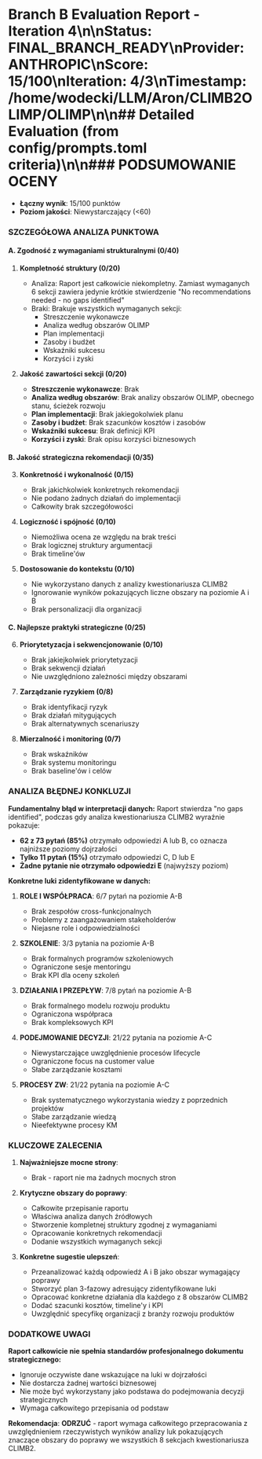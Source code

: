 # Branch B Evaluation Report - Iteration 4\n\n**Status**: FINAL_BRANCH_READY\n**Provider**: ANTHROPIC\n**Score**: 15/100\n**Iteration**: 4/3\n**Timestamp**: /home/wodecki/LLM/Aron/CLIMB2OLIMP/OLIMP\n\n## Detailed Evaluation (from config/prompts.toml criteria)\n\n### PODSUMOWANIE OCENY
- **Łączny wynik**: 15/100 punktów
- **Poziom jakości**: Niewystarczający (<60)

### SZCZEGÓŁOWA ANALIZA PUNKTOWA

#### A. Zgodność z wymaganiami strukturalnymi (0/40)

1. **Kompletność struktury (0/20)**
   - Analiza: Raport jest całkowicie niekompletny. Zamiast wymaganych 6 sekcji zawiera jedynie krótkie stwierdzenie "No recommendations needed - no gaps identified"
   - Braki: Brakuje wszystkich wymaganych sekcji:
     - Streszczenie wykonawcze
     - Analiza według obszarów OLIMP
     - Plan implementacji
     - Zasoby i budżet
     - Wskaźniki sukcesu
     - Korzyści i zyski

2. **Jakość zawartości sekcji (0/20)**
   - **Streszczenie wykonawcze**: Brak
   - **Analiza według obszarów**: Brak analizy obszarów OLIMP, obecnego stanu, ścieżek rozwoju
   - **Plan implementacji**: Brak jakiegokolwiek planu
   - **Zasoby i budżet**: Brak szacunków kosztów i zasobów
   - **Wskaźniki sukcesu**: Brak definicji KPI
   - **Korzyści i zyski**: Brak opisu korzyści biznesowych

#### B. Jakość strategiczna rekomendacji (0/35)

3. **Konkretność i wykonalność (0/15)**
   - Brak jakichkolwiek konkretnych rekomendacji
   - Nie podano żadnych działań do implementacji
   - Całkowity brak szczegółowości

4. **Logiczność i spójność (0/10)**
   - Niemożliwa ocena ze względu na brak treści
   - Brak logicznej struktury argumentacji
   - Brak timeline'ów

5. **Dostosowanie do kontekstu (0/10)**
   - Nie wykorzystano danych z analizy kwestionariusza CLIMB2
   - Ignorowanie wyników pokazujących liczne obszary na poziomie A i B
   - Brak personalizacji dla organizacji

#### C. Najlepsze praktyki strategiczne (0/25)

6. **Priorytetyzacja i sekwencjonowanie (0/10)**
   - Brak jakiejkolwiek priorytetyzacji
   - Brak sekwencji działań
   - Nie uwzględniono zależności między obszarami

7. **Zarządzanie ryzykiem (0/8)**
   - Brak identyfikacji ryzyk
   - Brak działań mitygujących
   - Brak alternatywnych scenariuszy

8. **Mierzalność i monitoring (0/7)**
   - Brak wskaźników
   - Brak systemu monitoringu
   - Brak baseline'ów i celów

### ANALIZA BŁĘDNEJ KONKLUZJI

**Fundamentalny błąd w interpretacji danych:**
Raport stwierdza "no gaps identified", podczas gdy analiza kwestionariusza CLIMB2 wyraźnie pokazuje:

- **62 z 73 pytań (85%)** otrzymało odpowiedzi A lub B, co oznacza najniższe poziomy dojrzałości
- **Tylko 11 pytań (15%)** otrzymało odpowiedzi C, D lub E
- **Żadne pytanie nie otrzymało odpowiedzi E** (najwyższy poziom)

**Konkretne luki zidentyfikowane w danych:**

1. **ROLE I WSPÓŁPRACA**: 6/7 pytań na poziomie A-B
   - Brak zespołów cross-funkcjonalnych
   - Problemy z zaangażowaniem stakeholderów
   - Niejasne role i odpowiedzialności

2. **SZKOLENIE**: 3/3 pytania na poziomie A-B
   - Brak formalnych programów szkoleniowych
   - Ograniczone sesje mentoringu
   - Brak KPI dla oceny szkoleń

3. **DZIAŁANIA I PRZEPŁYW**: 7/8 pytań na poziomie A-B
   - Brak formalnego modelu rozwoju produktu
   - Ograniczona współpraca
   - Brak kompleksowych KPI

4. **PODEJMOWANIE DECYZJI**: 21/22 pytania na poziomie A-C
   - Niewystarczające uwzględnienie procesów lifecycle
   - Ograniczone focus na customer value
   - Słabe zarządzanie kosztami

5. **PROCESY ZW**: 21/22 pytania na poziomie A-C
   - Brak systematycznego wykorzystania wiedzy z poprzednich projektów
   - Słabe zarządzanie wiedzą
   - Nieefektywne procesy KM

### KLUCZOWE ZALECENIA

1. **Najważniejsze mocne strony**:
   - Brak - raport nie ma żadnych mocnych stron

2. **Krytyczne obszary do poprawy**:
   - Całkowite przepisanie raportu
   - Właściwa analiza danych źródłowych
   - Stworzenie kompletnej struktury zgodnej z wymaganiami
   - Opracowanie konkretnych rekomendacji
   - Dodanie wszystkich wymaganych sekcji

3. **Konkretne sugestie ulepszeń**:
   - Przeanalizować każdą odpowiedź A i B jako obszar wymagający poprawy
   - Stworzyć plan 3-fazowy adresujący zidentyfikowane luki
   - Opracować konkretne działania dla każdego z 8 obszarów CLIMB2
   - Dodać szacunki kosztów, timeline'y i KPI
   - Uwzględnić specyfikę organizacji z branży rozwoju produktów

### DODATKOWE UWAGI

**Raport całkowicie nie spełnia standardów profesjonalnego dokumentu strategicznego:**
- Ignoruje oczywiste dane wskazujące na luki w dojrzałości
- Nie dostarcza żadnej wartości biznesowej
- Nie może być wykorzystany jako podstawa do podejmowania decyzji strategicznych
- Wymaga całkowitego przepisania od podstaw

**Rekomendacja**: **ODRZUĆ** - raport wymaga całkowitego przepracowania z uwzględnieniem rzeczywistych wyników analizy luk pokazujących znaczące obszary do poprawy we wszystkich 8 sekcjach kwestionariusza CLIMB2.